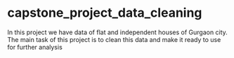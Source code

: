 # capstone_project_data_cleaning
In this  project we have data of flat and independent houses of Gurgaon city. The main task of this project is to clean this data and make it ready to use for further analysis
